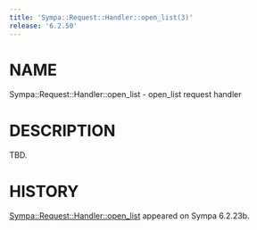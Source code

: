 ```yaml
---
title: 'Sympa::Request::Handler::open_list(3)'
release: '6.2.50'
---
```


# NAME

Sympa::Request::Handler::open\_list - open\_list request handler

# DESCRIPTION

TBD.

# HISTORY

[Sympa::Request::Handler::open\_list](./Sympa-Request-Handler-open_list.3.md) appeared on Sympa 6.2.23b.
